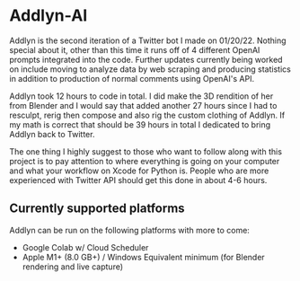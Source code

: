 # Addlyn-AI


Addlyn is the second iteration of a Twitter bot I made on 01/20/22. Nothing special about it, other than this time it runs off of 4 different OpenAI prompts integrated into the code. Further updates currently being worked on include moving to analyze data by web scraping and producing statistics in addition to production of normal comments using OpenAI's API.


Addlyn took 12 hours to code in total. I did make the 3D rendition of her from Blender and I would say that added another 27 hours since I had to resculpt, rerig then compose and also rig the custom clothing of Addlyn. If my math is correct that should be 39 hours in total I dedicated to bring Addlyn back to Twitter.


The one thing I highly suggest to those who want to follow along with this project is to pay attention to where everything is going on your computer and what your workflow on Xcode for Python is. People who are more experienced with Twitter API should get this done in about 4-6 hours.

## Currently supported platforms 

Addlyn can be run on the following platforms with more to come: 
  - Google Colab w/ Cloud Scheduler 
  - Apple M1+ (8.0 GB+) / Windows Equivalent minimum (for Blender rendering and live capture)

